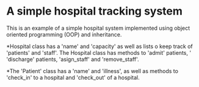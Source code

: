 # A simple hospital tracking system
This is an example of a simple hospital system implemented using object oriented
programming (OOP) and inheritance.

*Hospital class has a 'name' and 'capacity' as well as lists o keep track of
'patients' and 'staff'. The Hospital class has methods to 'admit' patients, '
'discharge' patients, 'asign_staff' and 'remove_staff'.

*The 'Patient' class has a 'name' and 'illness', as well as methods to 'check_in' to a hospital and 'check_out' of a hospital.
